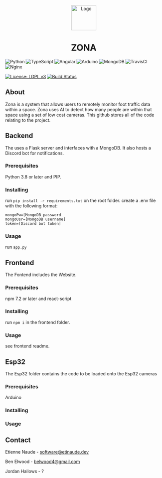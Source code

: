 <br />
<p align="center">
  <a href="https://github.com/othneildrew/Best-README-Template">
    <img src="images/logo.png" alt="Logo" width="80" height="80">
  </a>

  <h1 align="center">ZONA</h1>
</p>

![Python](https://img.shields.io/badge/python-3670A0?style=for-the-badge&logo=python&logoColor=ffdd54) ![TypeScript](https://img.shields.io/badge/typescript-%23007ACC.svg?style=for-the-badge&logo=typescript&logoColor=white) ![Angular](https://img.shields.io/badge/angular-%23DD0031.svg?style=for-the-badge&logo=angular&logoColor=white) ![Arduino](https://img.shields.io/badge/-Arduino-00979D?style=for-the-badge&logo=Arduino&logoColor=white) ![MongoDB](https://img.shields.io/badge/MongoDB-%234ea94b.svg?style=for-the-badge&logo=mongodb&logoColor=white) ![TravisCI](https://img.shields.io/badge/travisci-%232B2F33.svg?style=for-the-badge&logo=travis&logoColor=white) ![Nginx](https://img.shields.io/badge/nginx-%23009639.svg?style=for-the-badge&logo=nginx&logoColor=white)

[![License: LGPL v3](https://img.shields.io/badge/licence-GPL3-red?style=flat-square)](https://www.gnu.org/licenses/lgpl-3.0) [![Build Status](https://app.travis-ci.com/etinaude/big-sibiling.svg?token=Mg4pYy6vCtZFxREWyExu&branch=main)](https://app.travis-ci.com/etinaude/big-sibiling)

## About
Zona is a system that allows users to remotely monitor foot traffic data within a space. Zona uses AI to detect how many people are within that space using a set of low cost cameras.
This github stores all of the code relating to the project.

## Backend
The uses a Flask server and interfaces with a MongoDB. It also hosts a Discord bot for notifications.

### Prerequisites
Python 3.8 or later and PIP.

### Installing
run `pip install -r requirements.txt` on the root folder.
create a .env file with the following format:
```
mongoPw=[MongoDB password
mongoUsr=[MongoDB username]
token=[Discord bot token]
```

### Usage
run `app.py`

## Frontend
The Fontend includes the Website.

### Prerequisites
npm 7.2 or later and react-script

### Installing
run `npm i` in the frontend folder.

### Usage
see frontend readme.

## Esp32
The Esp32 folder contains the code to be loaded onto the Esp32 cameras

### Prerequisites
Arduino

### Installing

### Usage

## Contact

Etienne Naude - software@etinaude.dev

Ben Elwood - belwood4@gmail.com

Jordan Hallows - ?
